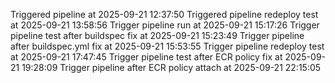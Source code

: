 Triggered pipeline at 2025-09-21 12:37:50
Triggered pipeline redeploy test at 2025-09-21 13:58:56
Trigger pipeline run at 2025-09-21 15:17:26
Trigger pipeline test after buildspec fix at 2025-09-21 15:23:49
Trigger pipeline after buildspec.yml fix at 2025-09-21 15:53:55
Trigger pipeline redeploy test at 2025-09-21 17:47:45
Trigger pipeline test after ECR policy fix at 2025-09-21 19:28:09
Trigger pipeline after ECR policy attach at 2025-09-21 22:15:05

